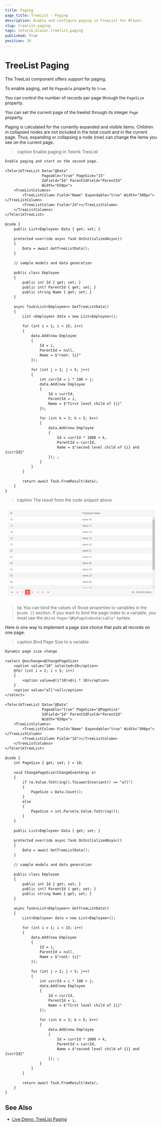 ```yaml
---
title: Paging
page_title: TreeList - Paging
description: Enable and configure paging in TreeList for Blazor.
slug: treelist-paging
tags: telerik,blazor,treelist,paging
published: True
position: 20
---
```


# TreeList Paging

The TreeList component offers support for paging.

To enable paging, set its `Pageable` property to `true`.

You can control the number of records per page through the `PageSize` property.

You can set the current page of the treelist through its integer `Page` property.

Paging is calculated for the currently expanded and visible items. Children in collapsed nodes are not included in the total count and in the current page. Thus, expanding or collapsing a node (row) can change the items you see on the current page.

>caption Enable paging in Telerik TreeList

````CSHTML
Enable paging and start on the second page.

<TelerikTreeList Data="@Data"
                 Pageable="true" PageSize="15"
                 IdField="Id" ParentIdField="ParentId"
                 Width="650px">
    <TreeListColumns>
        <TreeListColumn Field="Name" Expandable="true" Width="300px"></TreeListColumn>
        <TreeListColumn Field="Id"></TreeListColumn>
    </TreeListColumns>
</TelerikTreeList>

@code {
    public List<Employee> Data { get; set; }

    protected override async Task OnInitializedAsync()
    {
        Data = await GetTreeListData();
    }

    // sample models and data generation

    public class Employee
    {
        public int Id { get; set; }
        public int? ParentId { get; set; }
        public string Name { get; set; }
    }

    async Task<List<Employee>> GetTreeListData()
    {
        List <Employee> data = new List<Employee>();

        for (int i = 1; i < 15; i++)
        {
            data.Add(new Employee
            {
                Id = i,
                ParentId = null,
                Name = $"root: {i}"
            });

            for (int j = 2; j < 5; j++)
            {
                int currId = i * 100 + j;
                data.Add(new Employee
                {
                    Id = currId,
                    ParentId = i,
                    Name = $"first level child of {i}"
                });

                for (int k = 3; k < 5; k++)
                {
                    data.Add(new Employee
                    {
                        Id = currId * 1000 + k,
                        ParentId = currId,
                        Name = $"second level child of {i} and {currId}"
                    }); ;
                }
            }
        }

        return await Task.FromResult(data);
    }
}
````

>caption The result from the code snippet above

![](images/paging-overview.png)

>tip You can bind the values of those properties to variables in the `@code {}` section. If you want to bind the page index to a variable, you must use the `@bind-Page="@MyPageIndexVariable"` syntax.

Here is one way to implement a page size choice that puts all records on one page.

>caption Bind Page Size to a variable

````CSHTML
Dynamic page size change

<select @onchange=@ChangePageSize>
    <option value="10" selected>10</option>
    @for (int i = 2; i < 5; i++)
    {
        <option value=@(i*10)>@(i * 10)</option>
    }
    <option value="all">all</option>
</select>

<TelerikTreeList Data="@Data"
                 Pageable="true" PageSize="@PageSize"
                 IdField="Id" ParentIdField="ParentId"
                 Width="650px">
    <TreeListColumns>
        <TreeListColumn Field="Name" Expandable="true" Width="300px"></TreeListColumn>
        <TreeListColumn Field="Id"></TreeListColumn>
    </TreeListColumns>
</TelerikTreeList>

@code {
    int PageSize { get; set; } = 10;

    void ChangePageSize(ChangeEventArgs e)
    {
        if (e.Value.ToString().ToLowerInvariant() == "all")
        {
            PageSize = Data.Count();
        }
        else
        {
            PageSize = int.Parse(e.Value.ToString());
        }
    }

    public List<Employee> Data { get; set; }

    protected override async Task OnInitializedAsync()
    {
        Data = await GetTreeListData();
    }

    // sample models and data generation

    public class Employee
    {
        public int Id { get; set; }
        public int? ParentId { get; set; }
        public string Name { get; set; }
    }

    async Task<List<Employee>> GetTreeListData()
    {
        List<Employee> data = new List<Employee>();

        for (int i = 1; i < 15; i++)
        {
            data.Add(new Employee
            {
                Id = i,
                ParentId = null,
                Name = $"root: {i}"
            });

            for (int j = 2; j < 5; j++)
            {
                int currId = i * 100 + j;
                data.Add(new Employee
                {
                    Id = currId,
                    ParentId = i,
                    Name = $"first level child of {i}"
                });

                for (int k = 3; k < 5; k++)
                {
                    data.Add(new Employee
                    {
                        Id = currId * 1000 + k,
                        ParentId = currId,
                        Name = $"second level child of {i} and {currId}"
                    }); ;
                }
            }
        }

        return await Task.FromResult(data);
    }
}
````

## See Also

  * [Live Demo: TreeList Paging](https://demos.telerik.com/blazor-ui/treelist/paging)
